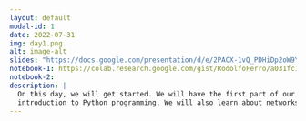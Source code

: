 ```yaml
---
layout: default
modal-id: 1
date: 2022-07-31
img: day1.png
alt: image-alt
slides: "https://docs.google.com/presentation/d/e/2PACX-1vQ_PDHiDp2oW9Y7IoSvQanFndbYPm_uUyYXgsdebloqvYPBhxQKSNj7xYGEYmaPrVXnGcouKqjJYEtk/pub?start=false&loop=false&delayms=3000"
notebook-1: https://colab.research.google.com/gist/RodolfoFerro/a031fc10cd6539f90341cc63cff119e8/intro-a-python.ipynb
notebook-2:
description: |
  On this day, we will get started. We will have the first part of our 
  introduction to Python programming. We will also learn about networks.
---
```

